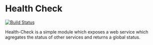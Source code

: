 # Health Check

[![Build Status](https://jenkins.ci.diabeloop.eu/buildStatus/icon?job=mdblp/health-check/master)](https://jenkins.ci.diabeloop.eu/job/mdblp/job/health-check/job/master/)

Health-Check is a simple module which exposes a web service which agregates the status of other services and returns a global status.
